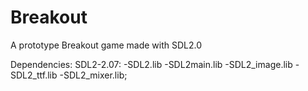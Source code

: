 # Breakout
A prototype Breakout game made with SDL2.0

Dependencies:
SDL2-2.07:
-SDL2.lib
-SDL2main.lib
-SDL2_image.lib
-SDL2_ttf.lib
-SDL2_mixer.lib;
</t>
